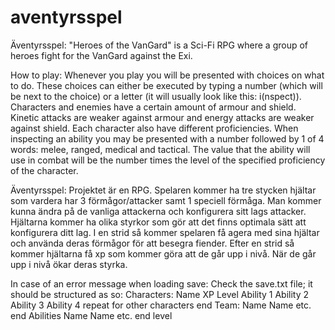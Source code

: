 # aventyrsspel

Äventyrsspel:
"Heroes of the VanGard" is a Sci-Fi RPG where a group of heroes fight for the VanGard against the Exi.

How to play:
Whenever you play you will be presented with choices on what to do. These choices can either be executed by typing a number (which will be next to the choice) or a letter (it will usually look like this: i(nspect)).
Characters and enemies have a certain amount of armour and shield. Kinetic attacks are weaker against armour and energy attacks are weaker against shield.
Each character also have different proficiencies. When inspecting an ability you may be presented with a number followed by 1 of 4 words: melee, ranged, medical and tactical. The value that the ability will use in combat will be the number times the level of the specified proficiency of the character.

Äventyrsspel:
Projektet är en RPG. Spelaren kommer ha tre stycken hjältar som vardera har 3 förmågor/attacker samt 1 speciell
förmåga. Man kommer kunna ändra på de vanliga attackerna och konfigurera sitt lags attacker. Hjältarna kommer ha
olika styrkor som gör att det finns optimala sätt att konfigurera ditt lag.
I en strid så kommer spelaren få agera med sina hjältar och använda deras förmågor för att besegra fiender. Efter
en strid så kommer hjältarna få xp som kommer göra att de går upp i nivå. När de går upp i nivå ökar deras styrka.

In case of an error message when loading save:
Check the save.txt file; it should be structured as so:
Characters:
Name
XP
Level
Ability 1
Ability 2
Ability 3
Ability 4
repeat for other characters
end
Team:
Name
Name
etc.
end
Abilities
Name
Name
etc.
end
level
